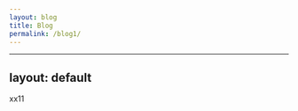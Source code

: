 ```yaml
---
layout: blog
title: Blog
permalink: /blog1/
---
```

---
layout: default
---

<div class="blog">

xx11
</div>
